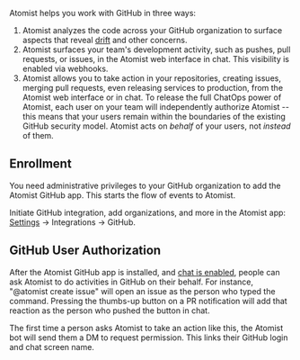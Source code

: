 
Atomist helps you work with GitHub in three ways:

1.  Atomist analyzes the code across your GitHub organization to surface
    aspects that reveal [drift](drift-report.md) and other concerns.
1.  Atomist surfaces your team's development activity, such as pushes,
    pull requests, or issues, in the Atomist web interface in chat.  This
    visibility is enabled via webhooks.
2.  Atomist allows you to take action in your repositories, creating
    issues, merging pull requests, even releasing services to
    production, from the Atomist web interface or in chat.  To release the
    full ChatOps power of Atomist, each user on your team will
    independently authorize Atomist -- this means that your users
    remain within the boundaries of the existing GitHub security
    model.  Atomist acts on _behalf_ of your users, not _instead_ of
    them.

## Enrollment

You need administrative privileges to your GitHub organization to add the Atomist GitHub app.
This starts the flow of events to Atomist.

Initiate GitHub integration, add organizations, and more in the Atomist app: [Settings](dashboard.md#settings) -> Integrations -> GitHub.

## GitHub User Authorization

After the Atomist GitHub app is installed, and [chat is enabled](slack.md), people can ask Atomist to do activities in GitHub on their
behalf. For instance, "@atomist create issue" will open an issue as the person who typed the command.
Pressing the thumbs-up button on a PR notification will add that reaction as the person who pushed the button in chat.

The first time a person asks Atomist to take an action like this, the Atomist bot will send them a DM to request permission.
 This links their GitHub login and chat screen name.